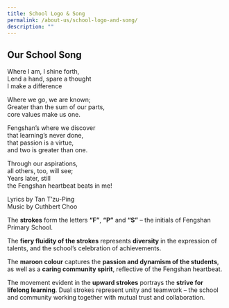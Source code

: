 ```yaml
---
title: School Logo & Song
permalink: /about-us/school-logo-and-song/
description: ""
---
```

## Our School Song

<p>Where I am, I shine forth,
 <br>Lend a hand, spare a thought
 <br>I make a difference</p>

<p>Where we go, we are known;  
<br>Greater than the sum of our parts,
<br>core values make us one.</p>

<p>Fengshan’s where we discover
<br>that learning’s never done,
<br>that passion is a virtue, 
<br>and two is greater than one. </p>
<p>Through our aspirations,
<br>all others, too, will see;
<br>Years later, still
<br>the Fengshan heartbeat beats in me!</p>

Lyrics by Tan T’zu-Ping
<br>Music by Cuthbert Choo



The **strokes** form the letters **“F”**, **“P”** and **“S”** – the initials of Fengshan Primary School.

The **fiery fluidity of the strokes** represents **diversity** in the expression of talents, and the school’s celebration of achievements.

The **maroon colour** captures the **passion and dynamism of the students**, as well as a **caring community spirit**, reflective of the Fengshan heartbeat.

The movement evident in the **upward strokes** portrays the **strive for lifelong learning**. Dual strokes represent unity and teamwork – the school and community working together with mutual trust and collaboration.